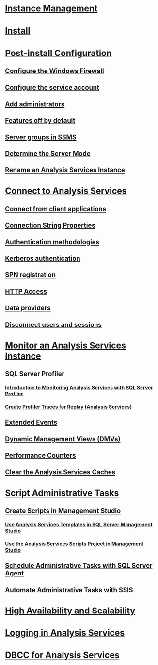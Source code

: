 # [Instance Management](analysis-services-instance-management.md)  
# [Install](../../analysis-services/instances/install-windows/install-analysis-services.md)
# [Post-install Configuration](post-install-configuration-analysis-services.md)  
## [Configure the Windows Firewall](configure-the-windows-firewall-to-allow-analysis-services-access.md)  
## [Configure the service account](configure-service-accounts-analysis-services.md)  
## [Add administrators](grant-server-admin-rights-to-an-analysis-services-instance.md)  
## [Features off by default](features-off-by-default-analysis-services.md)  
## [Server groups in SSMS](register-an-analysis-services-instance-in-a-server-group.md)  
## [Determine the Server Mode](determine-the-server-mode-of-an-analysis-services-instance.md)  
## [Rename an Analysis Services Instance](rename-an-analysis-services-instance.md)  
# [Connect to Analysis Services](connect-to-analysis-services.md)  
## [Connect from client applications](connect-from-client-applications-analysis-services.md)  
## [Connection String Properties](connection-string-properties-analysis-services.md)  
## [Authentication methodologies](authentication-methodologies-supported-by-analysis-services.md)  
## [Kerberos authentication](configure-analysis-services-for-kerberos-constrained-delegation.md)  
## [SPN registration](spn-registration-for-an-analysis-services-instance.md)  
## [HTTP Access](configure-http-access-to-analysis-services-on-iis-8-0.md)  
## [Data providers](data-providers-used-for-analysis-services-connections.md)  
## [Disconnect users and sessions](disconnect-users-and-sessions-on-analysis-services-server.md)  
# [Monitor an Analysis Services Instance](monitor-an-analysis-services-instance.md)  
## [SQL Server Profiler](use-sql-server-profiler-to-monitor-analysis-services.md)  
### [Introduction to Monitoring Analysis Services with SQL Server Profiler](introduction-to-monitoring-analysis-services-with-sql-server-profiler.md)  
### [Create Profiler Traces for Replay (Analysis Services)](create-profiler-traces-for-replay-analysis-services.md)  
## [Extended Events](monitor-analysis-services-with-sql-server-extended-events.md)  
## [Dynamic Management Views (DMVs) ](use-dynamic-management-views-dmvs-to-monitor-analysis-services.md)  
## [Performance Counters](performance-counters-ssas.md)  
## [Clear the Analysis Services Caches](clear-the-analysis-services-caches.md)  
# [Script Administrative Tasks](script-administrative-tasks-in-analysis-services.md)  
## [Create Scripts in Management Studio](create-analysis-services-scripts-in-management-studio.md)  
### [Use Analysis Services Templates in SQL Server Management Studio](use-analysis-services-templates-in-sql-server-management-studio.md)  
### [Use the Analysis Services Scripts Project in Management Studio](analysis-services-scripts-project-in-sql-server-management-studio.md)  
## [Schedule Administrative Tasks with SQL Server Agent](schedule-ssas-administrative-tasks-with-sql-server-agent.md)  
## [Automate Administrative Tasks with SSIS](automate-analysis-services-administrative-tasks-with-ssis.md)  
# [High Availability and Scalability](high-availability-and-scalability-in-analysis-services.md)  
# [Logging in Analysis Services](log-operations-in-analysis-services.md)  
# [DBCC for Analysis Services](database-consistency-checker-dbcc-for-analysis-services.md)  
